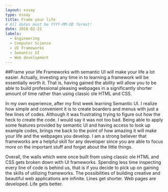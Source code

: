 ```yaml
---
layout: essay
type: essay
title: Frame your life
# All dates must be YYYY-MM-DD format!
date: 2018-02-22
labels:
  - Engineering
  - Computer Science
  - UI Frameworks
  - Semantic UI
  - Web development
---
```


##Frame your life
Frameworks with semantic UI will make your life a lot easier. Actually, investing any time in to learning a framework will be 
essentially worth it.  That is, having gained the ability will allow you to be able to build professional pleasing webpages in 
a significantly shorter amount of time rather than using classic ole HTML and CSS. 

In my own experience, after my first week learning Semantic UI. I realize how simple and convenient it is to create boarders 
and menus with just a few lines of codes. Although it was frustrating trying to figure out how the heck to create the code. 
I would say it was not too bad. Being able to apply some features provided by semantic UI and having access to look up example 
codes, brings me back to the point of how amazing it will make your life and the webpages you develop. I am a strong believer 
that frameworks are a helpful skill for any developer since you are able to focus more on the important stuff and forget about 
the little things.

Overall, the walls which were once built from using classic ole HTML and CSS gets broken down with UI frameworks. 
Spending less time inspecting every line of code is behind us, that is if you decide to pick up on gaining the skills of 
utilizing frameworks. The possibilities of building creative and beautiful web applications are infinite. Lines get shorter. 
Web pages are developed. Life gets better.
